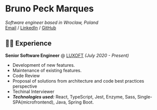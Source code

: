 # Bruno Peck Marques  
_Software engineer based in Wroclaw, Poland_ <br>
[Email](mailto:brunopeckmarques@gmail.com) / [LinkedIn](https://www.linkedin.com/in/bruno-peck-marques/) / [GitHub](https://github.com/bpmarques/)  
## 👨‍💻 Experience
**Senior Software Engineer** @ [LUXOFT](https://www.luxoft.com/) _(July 2020 - Present)_ <br>
  - Development of new features.
  - Maintenance of existing features.
  - Code Review
  - Proposal of solutions from architecture and code best practices perspective
  - Techinal Interviewer
  - **_Technologies used:_** React, TypeScript, Jest, Enzyme, Sass, Single-SPA(microfrontend), Java, Spring Boot.
<br><br>
